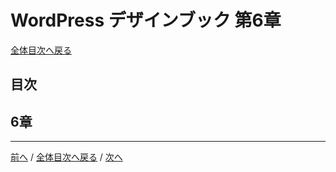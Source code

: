 # WordPress デザインブック 第6章
[全体目次へ戻る](index.html)
## 目次

## 6章

***

[前へ](c5.html) /
[全体目次へ戻る](index.html) /
[次へ](c7.html)
